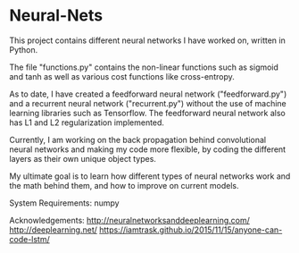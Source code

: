 # Neural-Nets

This project contains different neural networks I have worked on, written in Python.

The file "functions.py" contains the non-linear functions such as sigmoid and tanh as well as various cost functions like cross-entropy.

As to date, I have created a feedforward neural network ("feedforward.py") and a recurrent neural network ("recurrent.py") without the use of machine learning libraries such as Tensorflow. The feedforward neural network also has L1 and L2 regularization implemented.

Currently, I am working on the back propagation behind convolutional neural networks and making my code more flexible, by coding the different layers as their own unique object types.

My ultimate goal is to learn how different types of neural networks work and the math behind them, and how to improve on current models.


System Requirements: numpy

Acknowledgements: 
http://neuralnetworksanddeeplearning.com/
http://deeplearning.net/
https://iamtrask.github.io/2015/11/15/anyone-can-code-lstm/
